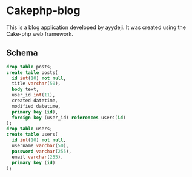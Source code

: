# Cakephp-blog
This is a blog application developed by ayydeji. It was created using the Cake-php web framework.

## Schema
```sql
drop table posts;
create table posts(
  id int(10) not null,
  title varchar(50),
  body text,
  user_id int(11),
  created datetime,
  modified datetime,
  primary key (id),
  foreign key (user_id) references users(id)
);
drop table users;
create table users(
  id int(10) not null,
  username varchar(50),
  password varchar(255),
  email varchar(255),
  primary key (id)
);
```
